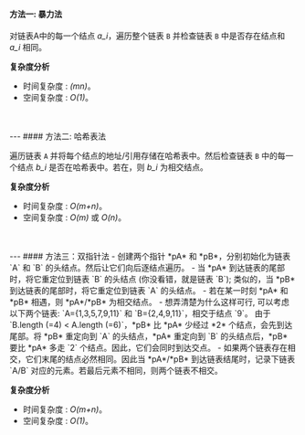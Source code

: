 #### 方法一: 暴力法

对链表A中的每一个结点 *a_i*，遍历整个链表 `B` 并检查链表 `B` 中是否存在结点和 *a_i* 相同。

**复杂度分析**
* 时间复杂度 : *(mn)*。
* 空间复杂度 : *O(1)*。
<br />
<br />
---
#### 方法二: 哈希表法

遍历链表 `A` 并将每个结点的地址/引用存储在哈希表中。然后检查链表 `B` 中的每一个结点 *b_i* 是否在哈希表中。若在，则 *b_i* 为相交结点。

**复杂度分析**
* 时间复杂度 : *O(m+n)*。
* 空间复杂度 : *O(m)* 或 *O(n)*。
<br />
<br />
---
#### 方法三：双指针法
- 创建两个指针 *pA* 和 *pB*，分别初始化为链表 `A` 和 `B` 的头结点。然后让它们向后逐结点遍历。 
- 当 *pA* 到达链表的尾部时，将它重定位到链表 `B` 的头结点 (你没看错，就是链表 `B`); 类似的，当 *pB* 到达链表的尾部时，将它重定位到链表 `A` 的头结点。 
- 若在某一时刻 *pA* 和 *pB* 相遇，则 *pA*/*pB* 为相交结点。
- 想弄清楚为什么这样可行, 可以考虑以下两个链表: `A={1,3,5,7,9,11}` 和 `B={2,4,9,11}`，相交于结点 `9`。 由于 `B.length (=4) < A.length (=6)`，*pB* 比 *pA* 少经过 *2* 个结点，会先到达尾部。将 *pB* 重定向到 `A` 的头结点，*pA* 重定向到 `B` 的头结点后，*pB* 要比 *pA* 多走 `2` 个结点。因此，它们会同时到达交点。
- 如果两个链表存在相交，它们末尾的结点必然相同。因此当 *pA*/*pB* 到达链表结尾时，记录下链表 `A/B` 对应的元素。若最后元素不相同，则两个链表不相交。

**复杂度分析**
* 时间复杂度 : *O(m+n)*。
* 空间复杂度 : *O(1)*。
